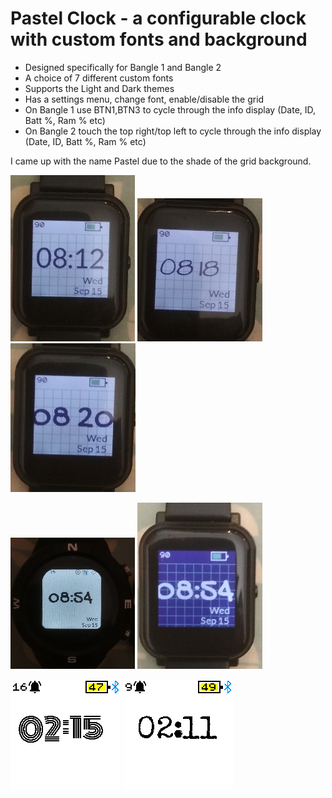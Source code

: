 # Pastel Clock - a configurable clock with custom fonts and background

* Designed specifically for Bangle 1 and Bangle 2
* A choice of 7 different custom fonts
* Supports the Light and Dark themes
* Has a settings menu, change font, enable/disable the grid
* On Bangle 1 use BTN1,BTN3 to cycle through the info display (Date, ID, Batt %, Ram % etc)
* On Bangle 2 touch the top right/top left to cycle through the info display (Date, ID, Batt %, Ram % etc)


I came up with the name Pastel due to the shade of the grid background.

![](screenshot_lato.jpg)
![](screenshot_architech.jpg)
![](screenshot_gochi.jpg)

![](screenshot_b1_light.jpg)
![](screenshot_b2_dark.jpg)

![](screenshot_monoton.jpg)
![](screenshot_elite.jpg)


